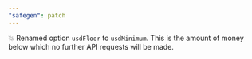 ```yaml
---
"safegen": patch
---
```


💥 Renamed option `usdFloor` to `usdMinimum`. This is the amount of money below which no further API requests will be made.
